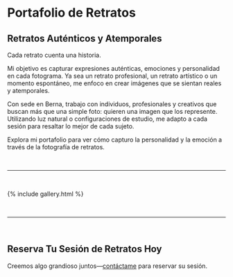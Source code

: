 <div class="text-content">

<h1>Portafolio de Retratos</h1>

<h2>Retratos Auténticos y Atemporales</h2>

<p>Cada retrato cuenta una historia.</p>

<p>Mi objetivo es capturar expresiones auténticas, emociones y personalidad en cada fotograma. Ya sea un retrato profesional, un retrato artístico o un momento espontáneo, me enfoco en crear imágenes que se sientan reales y atemporales.</p>

<p>Con sede en Berna, trabajo con individuos, profesionales y creativos que buscan más que una simple foto: quieren una imagen que los represente. Utilizando luz natural o configuraciones de estudio, me adapto a cada sesión para resaltar lo mejor de cada sujeto.</p>

<p>Explora mi portafolio para ver cómo capturo la personalidad y la emoción a través de la fotografía de retratos.</p>
<br>
<hr>
<br>
</div>

{% include gallery.html %}

<div class="text-content">

<br>
<hr>
<br>

<h2>Reserva Tu Sesión de Retratos Hoy</h2>

<p>Creemos algo grandioso juntos—<a href="/es/contact/" class="button">contáctame</a> para reservar su sesión.</p>

</div>
